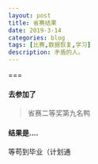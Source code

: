 ```yaml
---
layout: post
title: 省赛结果
date: 2019-3-14
categories: blog
tags: [比赛,数据恢复,学习]
description: 矛盾的人。
---
```


===

#### 去参加了
>省赛二等奖第九名鸭<br>

#### 结果是....

等苟到毕业（计划通








